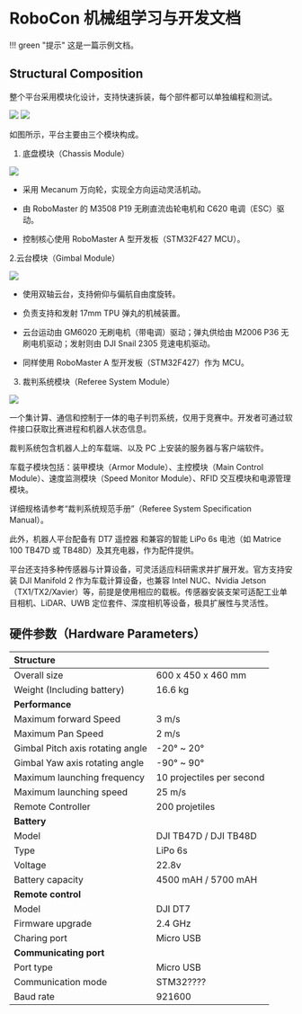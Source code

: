 # RoboCon 机械组学习与开发文档

!!! green "提示"
    这是一篇示例文档。

## Structural Composition

整个平台采用模块化设计，支持快速拆装，每个部件都可以单独编程和测试。

![](images/image1.png)
![](images/image2.png)

如图所示，平台主要由三个模块构成。

1. 底盘模块（Chassis Module）

![](images/image3.png)

- 采用 Mecanum 万向轮，实现全方向运动灵活机动。

- 由 RoboMaster 的 M3508 P19 无刷直流齿轮电机和 C620 电调（ESC）驱动。

- 控制核心使用 RoboMaster A 型开发板（STM32F427 MCU）。

2.云台模块（Gimbal Module）

![](images/image4.jpg)


- 使用双轴云台，支持俯仰与偏航自由度旋转。

- 负责支持和发射 17mm TPU 弹丸的机械装置。

- 云台运动由 GM6020 无刷电机（带电调）驱动；弹丸供给由 M2006 P36 无刷电机驱动；发射则由 DJI Snail 2305 竞速电机驱动。

- 同样使用 RoboMaster A 型开发板（STM32F427）作为 MCU。

3. 裁判系统模块（Referee System Module）

![](images/image5.png)

一个集计算、通信和控制于一体的电子判罚系统，仅用于竞赛中。开发者可通过软件接口获取比赛进程和机器人状态信息。

裁判系统包含机器人上的车载端、以及 PC 上安装的服务器与客户端软件。

车载子模块包括：装甲模块（Armor Module）、主控模块（Main Control Module）、速度监测模块（Speed Monitor Module）、RFID 交互模块和电源管理模块。

详细规格请参考“裁判系统规范手册”（Referee System Specification Manual）。

此外，机器人平台配备有 DT7 遥控器 和兼容的智能 LiPo 6s 电池（如 Matrice 100 TB47D 或 TB48D）及其充电器，作为配件提供。

平台还支持多种传感器与计算设备，可灵活适应科研需求并扩展开发。官方支持安装 DJI Manifold 2 作为车载计算设备，也兼容 Intel NUC、Nvidia Jetson（TX1/TX2/Xavier）等，前提是使用相应的载板。传感器安装支架可适配工业单目相机、LiDAR、UWB 定位套件、深度相机等设备，极具扩展性与灵活性。

## 硬件参数（Hardware Parameters）

| Structure                  |                       |
| :-------------------- | :-------------------- |
| Overall size                      | 600 x 450 x 460 mm    |
| Weight (Including battery)        | 16.6 kg               |
| **Performance**                  |                       |
| Maximum forward Speed            | 3 m/s                 |
| Maximum Pan Speed                | 2 m/s                 |
| Gimbal Pitch axis rotating angle | -20° ~ 20°            |
| Gimbal Yaw axis rotating angle   | -90° ~ 90°            |
| Maximum launching frequency      | 10 projectiles per second              |
| Maximum launching speed         | 25 m/s                |
| Remote Controller              | 200 projetiles                |
| **Battery**                      |                       |
| Model                           | DJI TB47D / DJI TB48D |
| Type                            | LiPo 6s               |
| Voltage                         | 22.8v                 |
| Battery capacity              | 4500 mAH / 5700 mAH   |
| **Remote control**            |                       |
| Model                         | DJI DT7               |
| Firmware upgrade              | 2.4 GHz               |
| Charing port                    | Micro USB             |
| **Communicating port**          |                       |
| Port type                    | Micro USB             |
| Communication mode              | STM32????         |
| Baud rate                        | 921600                |

